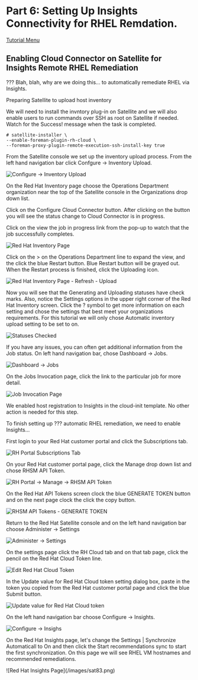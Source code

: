 # Part 6: Setting Up Insights Connectivity for RHEL Remdation.

[Tutorial Menu](https://github.com/pslucas0212/RedHat-Satellite-VM-Provisioning-to-vSphere-Tutorial) 

## Enabling Cloud Connector on Satellite for Insights Remote RHEL Remediation

??? Blah, blah, why are we doing this...  to automatically remediate RHEL via Insights.

Preparing Satellite to upload host inventory

We will need to install the invntory plug-in on Satellite and we will also enable users to run commands over SSH as root on Satellite if needed.  Watch for the Success! message when the task is completed.

```
# satellite-installer \
--enable-foreman-plugin-rh-cloud \
--foreman-proxy-plugin-remote-execution-ssh-install-key true
```

From the Satellite console we set up the inventory upload process.  From the left hand navigation bar click Confgure -> Inventory Upload.

![Configure -> Inventory Upload](/images/sat70.png)

On the Red Hat Inventory page choose the Operations Department organization near the top of the Satellite console in the Organizations drop down list.  

Click on the Configure Cloud Connector button.  After clicking on the button you  will see the status change to Cloud Connector is in progress.  

Click on the view the job in progress link from the pop-up to watch that the job successfully completes.

![Red Hat Inventory Page](/images/sat71.png)

Click on the > on the Operations Department line to expand the view, and the click the blue Restart button.  Blue Restart button will be grayed out.  When the Restart process is finished, click the Uploading icon.

![Red Hat Inventory Page - Refresh - Upload](/images/sat72.png)

Now you will see that the Generating and Uploading statuses have check marks.  Also, notice the Settings options in the upper right corner of the Red Hat Inventory screen.  Click the ? symbol to get more information on each setting and chose the settings that best meet your organizations requirements.  For this tutorial we will only chose Automatic inventory upload setting to be set to on.  

![Statuses Checked](/images/sat73.png)

If you have any issues, you can often get additional information from the Job status.  On left hand navigation bar, chose Dashboard -> Jobs.

![Dashboard -> Jobs](/images/sat74.png)

On the Jobs Invocation page, click the link to the particular job for more detail.

![Job Invocation Page](/sat/images/sat75.png)

We enabled host registration to Insights in the cloud-init template.  No other action is needed for this step.

To finish setting up ??? automatic RHEL remediation, we need to enable Insights...

First login to your Red Hat customer portal and click the Subscriptions tab.

![RH Portal Subscriptions Tab](/images/sat76.png)

On your Red Hat customer portal page, click the Manage drop down list and chose RHSM API Token.

![RH Portal -> Manage -> RHSM API Token](/inages/sat77.png)

On the Red Hat API Tokens screen clock the blue GENERATE TOKEN button and on the next page clock the click the copy button.

![RHSM API Tokens - GENERATE TOKEN](/images/sat78.png)

Return to the Red Hat Satellite console and on the left hand navigation bar choose Administer -> Settings

![Administer -> Settings](/images/sat79.png)

On the settings page click the RH Cloud tab and on that tab page, click the pencil on the Red Hat Cloud Token line.

![Edit Red Hat Cloud Token](/images/sat80.png)

In the Update value for Red Hat Cloud token setting dialog box, paste in the token you copied from the Red Hat customer portal page and click the blue Submit button.

![Update value for Red Hat Cloud token](/images/sat81.png)

On the left hand navigation bar choose Configure -> Insights.

![Configure -> Insighs](/images/sat82.png)

On the Red Hat Insights page, let's change the Settings | Synchronize Automaticall to On and then click the Start recommendations sync to start the first synchronization.  On this page we will see RHEL VM hostnames and recommended remediations.  

![Red Hat Insights Page]{/images/sat83.png)


